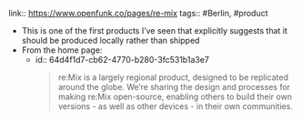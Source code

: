 link:: https://www.openfunk.co/pages/re-mix
tags:: #Berlin, #product

- This is one of the first products I’ve seen that explicitly suggests that it should be produced locally rather than shipped
- From the home page:
	- id:: 64d4f1d7-cb62-4770-b280-3fc531b1a3e7
	  > re:Mix is a largely regional product, designed to be replicated around the globe. We’re sharing the design and processes for making re:Mix open-source, enabling others to build their own versions - as well as other devices - in their own communities.
